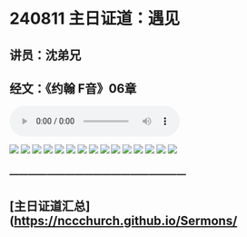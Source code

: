 # 240811 主日证道：遇见
## 讲员：沈弟兄
## 经文：《约翰 F音》06章

<audio controls src="./240811.mp3"></audio>


![](./01.jpg)
![](./02.jpg)
![](./03.jpg)
![](./04.jpg)
![](./05.jpg)
![](./06.jpg)
![](./07.jpg)
![](./08.jpg)
![](./09.jpg)
![](./10.jpg)
![](./11.jpg)
![](./12.jpg)
![](./13.jpg)
![](./14.jpg)
![](./15.jpg)



### ———————————————————

## [主日证道汇总](https://nccchurch.github.io/Sermons/


